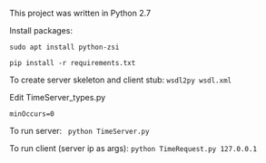 This project was written in Python 2.7

Install packages: 

`
sudo apt install python-zsi
`

`
pip install -r requirements.txt
`

To create server skeleton and client stub:
`
wsdl2py wsdl.xml
`

Edit TimeServer_types.py

`
minOccurs=0
`

To run server:
` 
python TimeServer.py
`

To run client (server ip as args):
`
python TimeRequest.py 127.0.0.1
`
